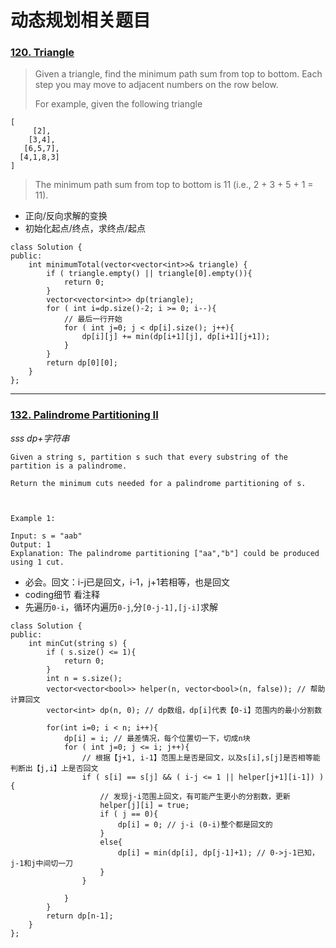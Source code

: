 # 动态规划相关题目

### [120. Triangle](https://leetcode.com/problems/triangle/)

> Given a triangle, find the minimum path sum from top to bottom. Each step you may move to adjacent numbers on the row below.
> 
> For example, given the following triangle

```
[
     [2],
    [3,4],
   [6,5,7],
  [4,1,8,3]
]
```
> The minimum path sum from top to bottom is 11 (i.e., 2 + 3 + 5 + 1 = 11).
- 正向/反向求解的变换
- 初始化起点/终点，求终点/起点
```
class Solution {
public:
    int minimumTotal(vector<vector<int>>& triangle) {
        if ( triangle.empty() || triangle[0].empty()){
            return 0;
        }
        vector<vector<int>> dp(triangle);
        for ( int i=dp.size()-2; i >= 0; i--){
            // 最后一行开始
            for ( int j=0; j < dp[i].size(); j++){
                dp[i][j] += min(dp[i+1][j], dp[i+1][j+1]);
            }
        }
        return dp[0][0];
    }
};
```
---
### [132. Palindrome Partitioning II](https://leetcode.com/problems/palindrome-partitioning-ii/)
*sss dp+字符串*
```
Given a string s, partition s such that every substring of the partition is a palindrome.

Return the minimum cuts needed for a palindrome partitioning of s.

 

Example 1:

Input: s = "aab"
Output: 1
Explanation: The palindrome partitioning ["aa","b"] could be produced using 1 cut.
```
- 必会。回文：i-j已是回文，i-1，j+1若相等，也是回文
- coding细节 看注释
- 先遍历`0-i`，循环内遍历`0-j`,分`[0-j-1],[j-i]`求解
```
class Solution {
public:
    int minCut(string s) {
        if ( s.size() <= 1){
            return 0;
        }
        int n = s.size();
        vector<vector<bool>> helper(n, vector<bool>(n, false)); // 帮助计算回文
        vector<int> dp(n, 0); // dp数组，dp[i]代表【0-i】范围内的最小分割数
        
        for(int i=0; i < n; i++){
            dp[i] = i; // 最差情况，每个位置切一下，切成n块
            for ( int j=0; j <= i; j++){
                // 根据【j+1, i-1】范围上是否是回文，以及s[i],s[j]是否相等能判断出【j,i】上是否回文
                if ( s[i] == s[j] && ( i-j <= 1 || helper[j+1][i-1]) ){
                    // 发现j-i范围上回文，有可能产生更小的分割数，更新
                    helper[j][i] = true;
                    if ( j == 0){
                        dp[i] = 0; // j-i (0-i)整个都是回文的
                    }
                    else{
                        dp[i] = min(dp[i], dp[j-1]+1); // 0->j-1已知，j-1和j中间切一刀
                    }
                }
                
            }
        }
        return dp[n-1];
    }
};
```
